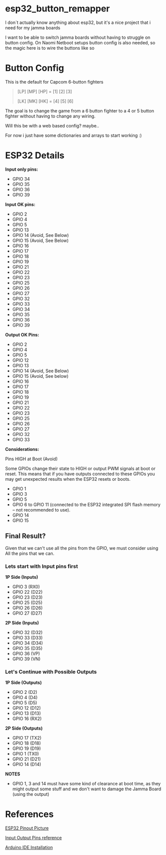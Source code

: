 # esp32_button_remapper
I don´t actually know anything about esp32, but it's a nice project that i need for my jamma boards

I want to be able to switch jamma boards without having to struggle on button config.
On Naomi Netboot setups button config is also needed, so the magic here is to wire the buttons like so

# Button Config
This is the default for Capcom 6-button fighters

> [LP] [MP] [HP] =  [1] [2] [3]
> 
> [LK] [MK] [HK] = [4] [5] [6]

The goal is to change the game from a 6 button fighter to a 4 or 5 button fighter without having to change any wiring.

Will this be with a web based config? maybe..

For now i just have some dictionaries and arrays to start working :)

# ESP32 Details

**Input only pins:**
- GPIO 34
- GPIO 35
- GPIO 36
- GPIO 39

**Input OK pins:**
- GPIO 2
- GPIO 4
- GPIO 5
- GPIO 13
- GPIO 14 (Avoid, See Below)
- GPIO 15 (Avoid, See Below)
- GPIO 16
- GPIO 17
- GPIO 18
- GPIO 19
- GPIO 21
- GPIO 22
- GPIO 23
- GPIO 25
- GPIO 26
- GPIO 27
- GPIO 32
- GPIO 33
- GPIO 34
- GPIO 35
- GPIO 36
- GPIO 39

**Output OK Pins:**
- GPIO 2
- GPIO 4
- GPIO 5
- GPIO 12
- GPIO 13
- GPIO 14 (Avoid, See Below)
- GPIO 15 (Avoid, See below)
- GPIO 16
- GPIO 17
- GPIO 18
- GPIO 19
- GPIO 21
- GPIO 22
- GPIO 23
- GPIO 25
- GPIO 26
- GPIO 27
- GPIO 32
- GPIO 33

**Considerations:**

Pins HIGH at Boot (Avoid)

Some GPIOs change their state to HIGH or output PWM signals at boot or reset. This means that if you have outputs connected to these GPIOs you may get unexpected results when the ESP32 resets or boots.

- GPIO 1
- GPIO 3
- GPIO 5
- GPIO 6 to GPIO 11 (connected to the ESP32 integrated SPI flash memory – not recommended to use).
- GPIO 14
- GPIO 15

## Final Result?

Given that we can't use all the pins from the GPIO, we must consider using All the pins that we can.

### Lets start with Input pins first

**1P Side (Inputs)**
- GPIO 3 (RX0)
- GPIO 22 (D22)
- GPIO 23 (D23)
- GPIO 25 (D25)
- GPIO 26 (D26)
- GPIO 27 (D27)
  
**2P Side (Inputs)**
- GPIO 32 (D32)
- GPIO 33 (D33)
- GPIO 34 (D34)
- GPIO 35 (D35)
- GPIO 36 (VP)
- GPIO 39 (VN)

### Let's Continue with Possible Outputs
**1P Side (Outputs)**
- GPIO 2 (D2)
- GPIO 4 (D4)
- GPIO 5 (D5)
- GPIO 12 (D12)
- GPIO 13 (D13)
- GPIO 16 (RX2)
 
**2P Side (Outputs)**

- GPIO 17 (TX2)
- GPIO 18 (D18)
- GPIO 19 (D19)
- GPIO 1 (TX0)
- GPIO 21 (D21)
- GPIO 14 (D14)
  
**NOTES**
- GPIO 1, 3 and 14 must have some kind of clearance at boot time, as they might output some stuff and we don't want to damage the Jamma Board (using the output)

# References
[ESP32 Pinout Picture](https://cdn.shopify.com/s/files/1/0609/6011/2892/files/doc-esp32-pinout-reference-wroom-devkit.png?width=692)

[Input Output Pins reference](https://www.upesy.com/blogs/tutorials/esp32-pinout-reference-gpio-pins-ultimate-guide)

[Arduino IDE Installation](https://randomnerdtutorials.com/installing-the-esp32-board-in-arduino-ide-mac-and-linux-instructions/)
